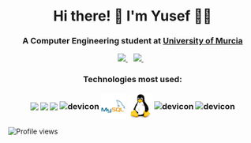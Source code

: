 <h1 align='center'>
 Hi there! 👋  I'm Yusef 👨‍💻
</h1>

<h3 align='center'>
  A Computer Engineering student at <a href="https://www.um.es/en/web/informatica/">University of Murcia</a>
</h3>
 

<p align='center'>
  
  <a href="https://www.linkedin.com/in/yusef-benarroum-marin/">
    <img src="https://img.shields.io/badge/linkedin-%230077B5.svg?&style=for-the-badge&logo=linkedin&logoColor=white" />
  </a>&nbsp;&nbsp;
  <a href="mailto:yusefbm24m@gmail.com">
    <img src="https://img.shields.io/badge/Gmail-D14836?style=for-the-badge&logo=gmail&logoColor=white" />        
  </a>&nbsp;&nbsp;  
</p>

<h3 align='center'>
 Technologies most used: <br/><br/>
  <img  align="center" src="https://img.shields.io/badge/Eclipse-2C2255?style=for-the-badge&logo=eclipse&logoColor=white" />
  <img  align="center" src="https://img.shields.io/badge/Scala-DC322F?style=for-the-badge&logo=scala&logoColor=white" />
  <img  align="center" src="https://img.shields.io/badge/C%2B%2B-00599C?style=for-the-badge&logo=c%2B%2B&logoColor=white" />
  <img align="center" img src="https://brandslogos.com/wp-content/uploads/images/large/java-logo-1.png" alt="devicon" height="60" width="60" />
  <img align="center" src="https://raw.githubusercontent.com/devicons/devicon/master/icons/mysql/mysql-original-wordmark.svg" alt="devicon" height="50" width="50" />
  <img align="center" src="https://raw.githubusercontent.com/devicons/devicon/master/icons/linux/linux-original.svg" alt="devicon" height="50" width="50" />
 <img align="center" src="https://upload.wikimedia.org/wikipedia/commons/thumb/1/18/C_Programming_Language.svg/760px-C_Programming_Language.svg.png" alt="devicon" height="40" width="40" />
<img align="center" src="https://upload.wikimedia.org/wikipedia/commons/thumb/1/18/ISO_C%2B%2B_Logo.svg/1920px-ISO_C%2B%2B_Logo.svg.png" alt="devicon" height="40" width="40" />
</h3>

![Profile views](https://gpvc.arturio.dev/YusefBM) 
